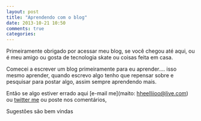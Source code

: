 ```yaml
---
layout: post
title: "Aprendendo com o blog"
date: 2013-10-21 10:50
comments: true
categories: 
---
```


Primeiramente obrigado por acessar meu blog, se você chegou até aqui, ou é meu amigo ou gosta de tecnologia skate ou coisas feita em casa.

Comecei a  escrever um blog primeiramente para eu aprender.... isso mesmo aprender, quando escrevo algo tenho que repensar sobre e pesquisar para postar algo, assim sempre aprendendo mais.

Então se algo estiver errado aqui  [e-mail me](maito: hheelliioo@live.com) ou [twitter me](http://twitter.com/lodfaria) ou poste nos comentários, 

Sugestões são bem vindas

